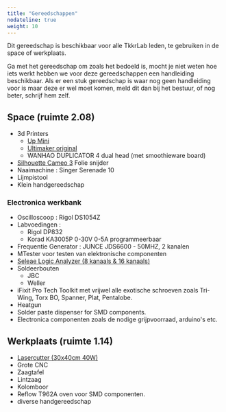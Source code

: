 ```yaml
---
title: "Gereedschappen"
nodateline: true
weight: 10
---
```


Dit gereedschap is beschikbaar voor alle TkkrLab leden, te gebruiken in de space of werkplaats.

Ga met het gereedschap om zoals het bedoeld is, mocht je niet weten hoe iets werkt hebben we voor deze gereedschappen een handleiding beschikbaar. Als er een stuk gereedschap is waar nog geen handleiding voor is maar deze er wel moet komen, meld dit dan bij het bestuur, of nog beter, schrijf hem zelf.

## Space (ruimte 2.08)
 * 3d Printers
   * [Up Mini](up-mini)
   * [Ultimaker original](ultimaker)
   * WANHAO DUPLICATOR 4 dual head (met smoothieware board)
 * [Silhouette Cameo 3](silhouette) Folie snijder 
 * Naaimachine : Singer Serenade 10
 * Lijmpistool
 * Klein handgereedschap 

### Electronica werkbank 
 * Oscilloscoop : Rigol DS1054Z 
 * Labvoedingen : 
   * Rigol DP832
   * Korad KA3005P 0-30V 0-5A programmeerbaar
 * Frequentie Generator : JUNCE JDS6600 - 50MHZ, 2 kanalen
 * MTester voor testen van elektronische componenten
 * [Seleae Logic Analyzer (8 kanaals & 16 kanaals)](http://support.saleae.com/hc/en-us/sections/200114124-Get-Started-Using-the-Saleae-Logic-Analyzer)
 * Soldeerbouten
   * JBC
   * Weller
 * iFixit Pro Tech Toolkit met vrijwel alle exotische schroeven zoals Tri-Wing, Torx BO, Spanner, Plat, Pentalobe.
 * Heatgun
 * Solder paste dispenser for SMD components.
 * Electronica componenten zoals de nodige grijpvoorraad, arduino's etc. 

## Werkplaats (ruimte 1.14)
 * [Lasercutter (30x40cm 40W)](lasercutter-cw3040)
 * Grote CNC 
 * Zaagtafel
 * Lintzaag
 * Kolomboor
 * Reflow T962A oven voor SMD componenten.
 * diverse handgereedschap